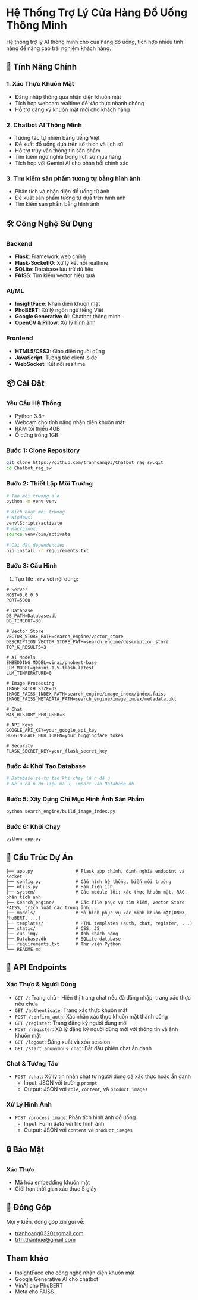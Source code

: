 # Hệ Thống Trợ Lý Cửa Hàng Đồ Uống Thông Minh

Hệ thống trợ lý AI thông minh cho cửa hàng đồ uống, tích hợp nhiều tính năng để nâng cao trải nghiệm khách hàng.

## 🌟 Tính Năng Chính

### 1. Xác Thực Khuôn Mặt
- Đăng nhập thông qua nhận diện khuôn mặt
- Tích hợp webcam realtime để xác thực nhanh chóng
- Hỗ trợ đăng ký khuôn mặt mới cho khách hàng

### 2. Chatbot AI Thông Minh
- Tương tác tự nhiên bằng tiếng Việt
- Đề xuất đồ uống dựa trên sở thích và lịch sử
- Hỗ trợ truy vấn thông tin sản phẩm
- Tìm kiếm ngữ nghĩa trong lịch sử mua hàng
- Tích hợp với Gemini AI cho phản hồi chính xác

### 3. Tìm kiếm sản phẩm tương tự bằng hình ảnh
- Phân tích và nhận diện đồ uống từ ảnh
- Đề xuất sản phẩm tương tự dựa trên hình ảnh
- Tìm kiếm sản phẩm bằng hình ảnh

## 🛠 Công Nghệ Sử Dụng

### Backend
- **Flask**: Framework web chính
- **Flask-SocketIO**: Xử lý kết nối realtime
- **SQLite**: Database lưu trữ dữ liệu
- **FAISS**: Tìm kiếm vector hiệu quả

### AI/ML
- **InsightFace**: Nhận diện khuôn mặt
- **PhoBERT**: Xử lý ngôn ngữ tiếng Việt
- **Google Generative AI**: Chatbot thông minh
- **OpenCV & Pillow**: Xử lý hình ảnh

### Frontend
- **HTML5/CSS3**: Giao diện người dùng
- **JavaScript**: Tương tác client-side
- **WebSocket**: Kết nối realtime

## 📦 Cài Đặt

### Yêu Cầu Hệ Thống
- Python 3.8+
- Webcam cho tính năng nhận diện khuôn mặt
- RAM tối thiểu 4GB
- Ổ cứng trống 1GB

### Bước 1: Clone Repository
```bash
git clone https://github.com/tranhoang03/Chatbot_rag_sw.git
cd Chatbot_rag_sw
```

### Bước 2: Thiết Lập Môi Trường
```bash
# Tạo môi trường ảo
python -m venv venv

# Kích hoạt môi trường
# Windows:
venv\Scripts\activate
# Mac/Linux:
source venv/bin/activate

# Cài đặt dependencies
pip install -r requirements.txt
```

### Bước 3: Cấu Hình
1. Tạo file `.env` với nội dung:
```env
# Server
HOST=0.0.0.0
PORT=5000

# Database
DB_PATH=Database.db
DB_TIMEOUT=30

# Vector Store
VECTOR_STORE_PATH=search_engine/vector_store
DESCRIPTION_VECTOR_STORE_PATH=search_engine/description_store
TOP_K_RESULTS=3

# AI Models
EMBEDDING_MODEL=vinai/phobert-base
LLM_MODEL=gemini-1.5-flash-latest
LLM_TEMPERATURE=0

# Image Processing
IMAGE_BATCH_SIZE=32
IMAGE_FAISS_INDEX_PATH=search_engine/image_index/index.faiss
IMAGE_FAISS_METADATA_PATH=search_engine/image_index/metadata.pkl

# Chat
MAX_HISTORY_PER_USER=3

# API Keys
GOOGLE_API_KEY=your_google_api_key
HUGGINGFACE_HUB_TOKEN=your_huggingface_token

# Security
FLASK_SECRET_KEY=your_flask_secret_key
```

### Bước 4: Khởi Tạo Database
```bash
# Database sẽ tự tạo khi chạy lần đầu
# Nếu cần dữ liệu mẫu, import vào Database.db
```

### Bước 5: Xây Dựng Chỉ Mục Hình Ảnh Sản Phẩm
```bash
python search_engine/build_image_index.py
```

### Bước 6: Khởi Chạy
```bash
python app.py
```

## 📁 Cấu Trúc Dự Án

```
├── app.py                # Flask app chính, định nghĩa endpoint và socket
├── config.py             # Cấu hình hệ thống, biến môi trường
├── utils.py              # Hàm tiện ích
├── system/               # Các module lõi: xác thực khuôn mặt, RAG, phân tích ảnh
├── search_engine/        # Các file phục vụ tìm kiếm, Vector Store FAISS, trích xuất đặc trưng ảnh,..
├── models/               # Mô hình phục vụ xác minh khuôn mặt(ONNX, PhoBERT, ...)
├── templates/            # HTML templates (auth, chat, register, ...)
├── static/               # CSS, JS
├── cus_img/              # Ảnh khách hàng
├── Database.db           # SQLite database
├── requirements.txt      # Thư viện Python
└── README.md
```

## 🔌 API Endpoints

### Xác Thực & Người Dùng
- `GET /`: Trang chủ - Hiển thị trang chat nếu đã đăng nhập, trang xác thực nếu chưa
- `GET /authenticate`: Trang xác thực khuôn mặt
- `POST /confirm_auth`: Xác nhận xác thực khuôn mặt thành công
- `GET /register`: Trang đăng ký người dùng mới
- `POST /register`: Xử lý đăng ký người dùng mới với thông tin và ảnh khuôn mặt
- `GET /logout`: Đăng xuất và xóa session
- `GET /start_anonymous_chat`: Bắt đầu phiên chat ẩn danh

### Chat & Tương Tác
- `POST /chat`: Xử lý tin nhắn chat từ người dùng đã xác thực hoặc ẩn danh
  - Input: JSON với trường `prompt`
  - Output: JSON với `role`, `content`, và `product_images`

### Xử Lý Hình Ảnh
- `POST /process_image`: Phân tích hình ảnh đồ uống
  - Input: Form data với file hình ảnh
  - Output: JSON với `content` và `product_images`



## 🔒 Bảo Mật

### Xác Thực
- Mã hóa embedding khuôn mặt
- Giới hạn thời gian xác thực 5 giây



## 🤝 Đóng Góp

Mọi ý kiến, đóng góp xin gửi về:
- tranhoang0320@gmail.com
- trth.thanhue@gmail.com



## Tham khảo

- InsightFace cho công nghệ nhận diện khuôn mặt
- Google Generative AI cho chatbot
- VinAI cho PhoBERT
- Meta cho FAISS
